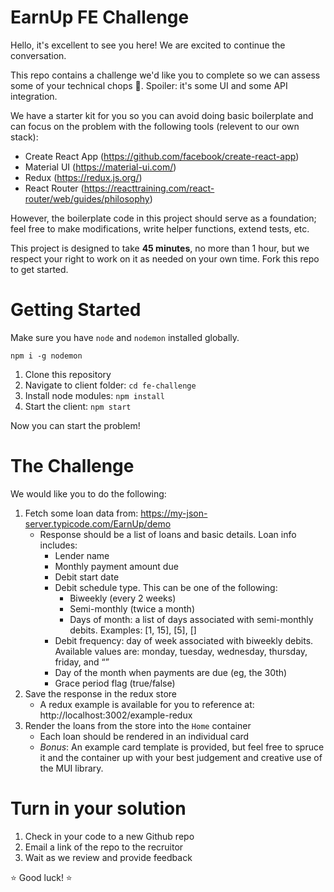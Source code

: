 # EarnUp FE Challenge

Hello, it's excellent to see you here! We are excited to continue the conversation.

This repo contains a challenge we'd like you to complete so we can assess some of your technical chops 💪. Spoiler: it's some UI and some API integration.

We have a starter kit for you so you can avoid doing basic boilerplate and can focus on the problem with the following tools (relevent to our own stack):

- Create React App (https://github.com/facebook/create-react-app)
- Material UI (https://material-ui.com/)
- Redux (https://redux.js.org/)
- React Router (https://reacttraining.com/react-router/web/guides/philosophy)

However, the boilerplate code in this project should serve as a foundation; feel free to make modifications, write helper functions, extend tests, etc.

This project is designed to take **45 minutes**, no more than 1 hour, but we respect your right to work on it as needed on your own time. Fork this repo to get started.


# Getting Started

Make sure you have `node` and `nodemon` installed globally.

```
npm i -g nodemon
```

1. Clone this repository
1. Navigate to client folder: `cd fe-challenge`
1. Install node modules: `npm install`
1. Start the client: `npm start`

Now you can start the problem!

# The Challenge

We would like you to do the following:

1. Fetch some loan data from: https://my-json-server.typicode.com/EarnUp/demo
    - Response should be a list of loans and basic details. Loan info includes:
      - Lender name
      - Monthly payment amount due
      - Debit start date
      - Debit schedule type. This can be one of the following:
        - Biweekly (every 2 weeks)
        - Semi-monthly (twice a month)
        - Days of month: a list of days associated with semi-monthly debits. Examples: [1, 15], [5], []
      - Debit frequency: day of week associated with biweekly debits. Available values are: monday, tuesday, wednesday, thursday, friday, and “”
      - Day of the month when payments are due (eg, the 30th)
      - Grace period flag (true/false)
1. Save the response in the redux store
    - A redux example is available for you to reference at: http://localhost:3002/example-redux
1. Render the loans from the store into the `Home` container
    - Each loan should be rendered in an individual card
    - *Bonus*: An example card template is provided, but feel free to spruce it and the container up with your best judgement and creative use of the MUI library.

# Turn in your solution

1. Check in your code to a new Github repo
1. Email a link of the repo to the recruitor
1. Wait as we review and provide feedback

⭐ Good luck! ⭐